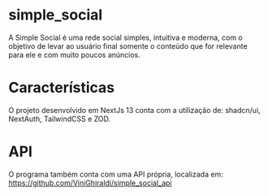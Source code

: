 # simple_social
A Simple Social é uma rede social simples, intuitiva e moderna, com o objetivo de levar ao usuário final somente o conteúdo que for relevante para ele e com muito poucos anúncios.

# Características
O projeto desenvolvido em NextJs 13 conta com a utilização de: shadcn/ui, NextAuth, TailwindCSS e ZOD.

# API
O programa também conta com uma API própria, localizada em: https://github.com/ViniGhiraldi/simple_social_api

